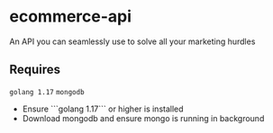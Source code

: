 # ecommerce-api
An API you can seamlessly use to solve all your marketing hurdles

## Requires
```golang 1.17```
```mongodb```

<ul>
    <li> Ensure ```golang 1.17``` or higher is installed
    <li> Download mongodb and ensure mongo is running in background
</ul>






